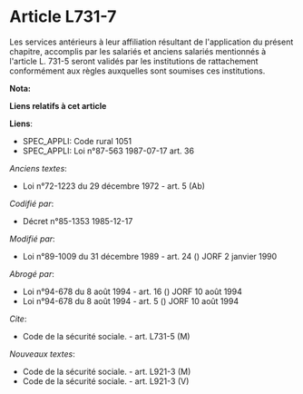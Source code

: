 # Article L731-7

Les services antérieurs à leur affiliation résultant de l'application du présent chapitre, accomplis par les salariés et
anciens salariés mentionnés à l'article L. 731-5 seront validés par les institutions de rattachement conformément aux règles
auxquelles sont soumises ces institutions.

**Nota:**



**Liens relatifs à cet article**

**Liens**:

  - SPEC_APPLI: Code rural 1051
  - SPEC_APPLI: Loi n°87-563 1987-07-17 art. 36

_Anciens textes_:

  - Loi n°72-1223 du 29 décembre 1972 - art. 5 (Ab)

_Codifié par_:

  - Décret n°85-1353 1985-12-17

_Modifié par_:

  - Loi n°89-1009 du 31 décembre 1989 - art. 24 () JORF 2 janvier 1990

_Abrogé par_:

  - Loi n°94-678 du 8 août 1994 - art. 16 () JORF 10 août 1994
  - Loi n°94-678 du 8 août 1994 - art. 5 () JORF 10 août 1994

_Cite_:

  - Code de la sécurité sociale. - art. L731-5 (M)

_Nouveaux textes_:

  - Code de la sécurité sociale. - art. L921-3 (M)
  - Code de la sécurité sociale. - art. L921-3 (V)
